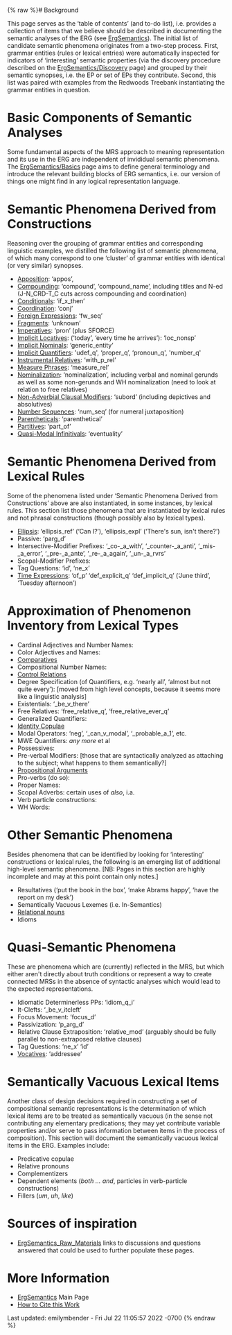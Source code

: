 {% raw %}# Background

This page serves as the ‘table of contents’ (and to-do list), i.e.
provides a collection of items that we believe should be described in
documenting the semantic analyses of the ERG (see
[ErgSemantics](../ErgSemantics)). The initial list of candidate semantic
phenomena originates from a two-step process. First, grammar entities
(rules or lexical entries) were automatically inspected for indicators
of ‘interesting’ semantic properties (via the discovery procedure
described on the [ErgSemantics/Discovery](https://blog.inductorsoftware.com/docsproto/home/ErgSemantics_Discovery) page)
and grouped by their semantic synopses, i.e. the EP or set of EPs they
contribute. Second, this list was paired with examples from the Redwoods
Treebank instantiating the grammar entities in question.

# Basic Components of Semantic Analyses

Some fundamental aspects of the MRS approach to meaning representation
and its use in the ERG are independent of invididual semantic phenomena.
The [ErgSemantics/Basics](../ErgSemantics_Basics) page aims to define
general terminology and introduce the relevant building blocks of ERG
semantics, i.e. our version of things one might find in any logical
representation language.

# Semantic Phenomena Derived from Constructions

Reasoning over the grouping of grammar entities and corresponding
linguistic examples, we distilled the following list of semantic
phenomena, of which many correspond to one ‘cluster’ of grammar entities
with identical (or very similar) synopses.

- [Apposition](../ErgSemantics_Apposition): ‘appos’,
- [Compounding](../ErgSemantics_Compounding): ‘compound’,
‘compound\_name’, including titles and N-ed (J-N\_CRD-T\_C cuts
across compounding and coordination)
- [Conditionals](../ErgSemantics_Conditionals): ‘if\_x\_then’
- [Coordination](../ErgSemantics_Coordination): ‘conj’
- [Foreign Expressions](../ErgSemantics_ForeignExpressions): ‘fw\_seq’
- [Fragments](../ErgSemantics_Fragments): ‘unknown’
- [Imperatives](../ErgSemantics_Imperatives): ‘pron’ (plus SFORCE)
- [Implicit Locatives](../ErgSemantics_ImplicitLocatives): (‘today’,
‘every time he arrives’): ‘loc\_nonsp’
- [Implicit Nominals](../ErgSemantics_ImplicitNominals):
‘generic\_entity’
- [Implicit Quantifiers](../ErgSemantics_ImplicitQuantifiers):
'udef\_q', ‘proper\_q’, ‘pronoun\_q', 'number\_q'
- [Instrumental
Relatives](../ErgSemantics_InstrumentalRelatives): ‘with\_p\_rel’
- [Measure Phrases](../ErgSemantics_MeasurePhrases): ‘measure\_rel’
- [Nominalization](../ErgSemantics_Nominalization): ‘nominalization’,
including verbal and nominal gerunds as well as some non-gerunds and
WH nominalization (need to look at relation to free relatives)
- [Non-Adverbial Clausal
Modifiers](../ErgSemantics_NonAdverbialClausalModifiers): ‘subord’
(including depictives and absolutives)
- [Number Sequences](../ErgSemantics_NumberSequences): ‘num\_seq’ (for
numeral juxtaposition)
- [Parentheticals](../ErgSemantics_Parentheticals): ‘parenthetical’
- [Partitives](../ErgSemantics_Partitives): ‘part\_of’
- [Quasi-Modal Infinitivals](../ErgSemantics_QuasiModalInfinitivals):
‘eventuality’

# Semantic Phenomena Derived from Lexical Rules

Some of the phenomena listed under ‘Semantic Phenomena Derived from
Constructions’ above are also instantiated, in some instances, by
lexical rules. This section list those phenomena that are instantiated
by lexical rules and not phrasal constructions (though possibly also by
lexical types).

- [Ellipsis](../ErgSemantics_Ellipsis): ‘ellipsis\_ref’ (‘Can I?’),
‘ellipsis\_expl’ (‘There's sun, isn't there?’)
- Passive: ‘parg\_d’
- Intersective-Modifier Prefixes: ‘\_co-\_a\_with’,
‘\_counter-\_a\_anti’, ‘\_mis-\_a\_error’, ‘\_pre-\_a\_ante’,
‘\_re-\_a\_again’, ‘\_un-\_a\_rvrs’
- Scopal-Modifier Prefixes:
- Tag Questions: ‘id’, ‘ne\_x’
- [Time Expressions](../ErgSemantics_TimeExpressions): ‘of\_p’
‘def\_explicit\_q’ ‘def\_implicit\_q’ (‘June third’, ‘Tuesday
afternoon’)

# Approximation of Phenomenon Inventory from Lexical Types

- Cardinal Adjectives and Number Names:
- Color Adjectives and Names:
- [Comparatives](../ErgSemantics_Comparatives)
- Compositional Number Names:
- [Control Relations](../ErgSemantics_ControlRelations)
- Degree Specification (of Quantifiers, e.g. ‘nearly all’, ‘almost but
not quite every’): \[moved from high level concepts, because it
seems more like a linguistic analysis\]
- Existentials: ‘\_be\_v\_there’
- Free Relatives: ‘free\_relative\_q’, ‘free\_relative\_ever\_q’
- Generalized Quantifiers:
- [Identity Copulae](../ErgSemantics_IdentityCopulae)
- Modal Operators: ‘neg’, ‘\_can\_v\_modal’, ‘\_probable\_a\_1’, etc.
- MWE Quantifiers: *any more* et al
- Possessives:
- Pre-verbal Modifiers: \[those that are syntactically analyzed as
attaching to the subject; what happens to them semantically?\]
- [Propositional Arguments](../ErgSemantics_PropositionalArguments)
- Pro-verbs (do so):
- Proper Names:
- Scopal Adverbs: certain uses of *also*, i.a.
- Verb particle constructions:
- WH Words:

# Other Semantic Phenomena

Besides phenomena that can be identified by looking for ‘interesting’
constructions or lexical rules, the following is an emerging list of
additional high-level semantic phenomena. \[NB: Pages in this section
are highly incomplete and may at this point contain only notes.\]

- Resultatives (‘put the book in the box’, ‘make Abrams happy’, ‘have
the report on my desk’)
- Semantically Vacuous Lexemes (i.e. In-Semantics)
- [Relational nouns](../ErgSemantics_RelationalNouns)
- Idioms

# Quasi-Semantic Phenomena

These are phenomena which are (currently) reflected in the MRS, but
which either aren't directly about truth conditions or represent a way
to create connected MRSs in the absence of syntactic analyses which
would lead to the expected representations.

- Idiomatic Determinerless PPs: ‘idiom\_q\_i’
- It-Clefts: ‘\_be\_v\_itcleft’
- Focus Movement: ‘focus\_d’
- Passivization: ‘p\_arg\_d’
- Relative Clause Extraposition: ‘relative\_mod’ (arguably should be
fully parallel to non-extraposed relative clauses)
- Tag Questions: ‘ne\_x’ ‘id’
- [Vocatives](../ErgSemantics_Vocatives): ‘addressee’

# Semantically Vacuous Lexical Items

Another class of design decisions required in constructing a set of
compositional semantic representations is the determination of which
lexical items are to be treated as semantically vacuous (in the sense
not contributing any elementary predications; they may yet contribute
variable properties and/or serve to pass information between items in
the process of composition). This section will document the semantically
vacuous lexical items in the ERG. Examples include:

- Predicative copulae
- Relative pronouns
- Complementizers
- Dependent elements (*both ... and*, particles in verb-particle
constructions)
- Fillers (*um*, *uh*, *like*)

# Sources of inspiration

- [ErgSemantics_Raw_Materials](../ErgSemantics_Raw_Materials) links to discussions and questions answered that could be used to further populate these pages.

# More Information

- [ErgSemantics](../ErgSemantics) Main Page
- [How to Cite this Work](../ErgSemantics_HowToCite)

Last updated: emilymbender - Fri Jul 22 11:05:57 2022 -0700
{% endraw %}